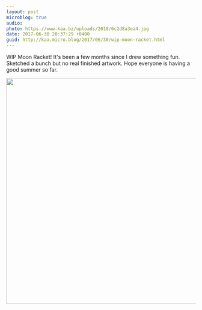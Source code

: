 ```yaml
---
layout: post
microblog: true
audio: 
photo: https://www.kaa.bz/uploads/2018/6c2d8a3ea4.jpg
date: 2017-06-30 20:37:29 +0400
guid: http://kaa.micro.blog/2017/06/30/wip-moon-racket.html
---
```

WIP Moon Racket! It's been a few months since I drew something fun. Sketched a bunch but no real finished artwork. Hope everyone is having a good summer so far.

<img src="https://www.kaa.bz/uploads/2018/6c2d8a3ea4.jpg" width="600" height="600" />
